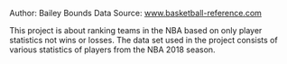 Author: Bailey Bounds
Data Source: www.basketball-reference.com


This project is about ranking teams in the NBA based on only player statistics not wins or losses. The data set used in the project consists of various statistics of players from the NBA 2018 season. 

